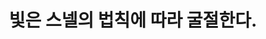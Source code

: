 ---
title: '빛은 스넬의 법칙에 따라 굴절한다.'
name: ue4-raytracing
image-url: 'https://lh3.googleusercontent.com/--yKzlEMInYM/WVzzufuTzgI/AAAAAAAAPK0/pt7NTFWCDGU42Qqc35NjLUieQEyPUmhNgCHMYCw/s0/2017-07-05_23-12-09.png'
source: "Snell's law - Wikipedia"
source-url: 'https://en.wikipedia.org/wiki/Snell%27s_law'
comment: ''
---